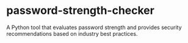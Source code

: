 # password-strength-checker
A Python tool that evaluates password strength and provides security recommendations based on industry best practices.

